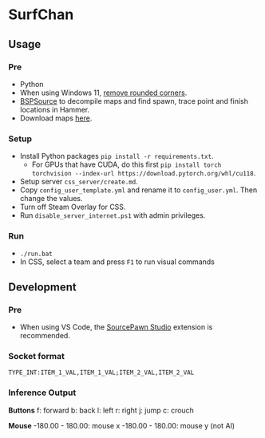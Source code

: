 # SurfChan

## Usage
### Pre
- Python
- When using Windows 11, [remove rounded corners](https://github.com/valinet/Win11DisableRoundedCorners/releases).
- [BSPSource](https://github.com/ata4/bspsrc/releases) to decompile maps and find spawn, trace point and finish locations in Hammer.
- Download maps [here](https://github.com/OuiSURF/Surf_Maps).

### Setup
- Install Python packages `pip install -r requirements.txt`.
    - For GPUs that have CUDA, do this first `pip install torch torchvision --index-url https://download.pytorch.org/whl/cu118`.
- Setup server `css_server/create.md`.
- Copy `config_user_template.yml` and rename it to `config_user.yml`. Then change the values.
- Turn off Steam Overlay for CSS.
- Run `disable_server_internet.ps1` with admin privileges.

### Run
- `./run.bat`
- In CSS, select a team and press `F1` to run visual commands

## Development
### Pre
- When using VS Code, the [SourcePawn Studio](https://marketplace.visualstudio.com/items?itemName=Sarrus.sourcepawn-vscode) extension is recommended.

### Socket format
`TYPE_INT:ITEM_1_VAL,ITEM_1_VAL;ITEM_2_VAL,ITEM_2_VAL`

### Inference Output
**Buttons**
f: forward
b: back
l: left
r: right
j: jump
c: crouch

**Mouse**
-180.00 - 180.00: mouse x
-180.00 - 180.00: mouse y (not AI)
